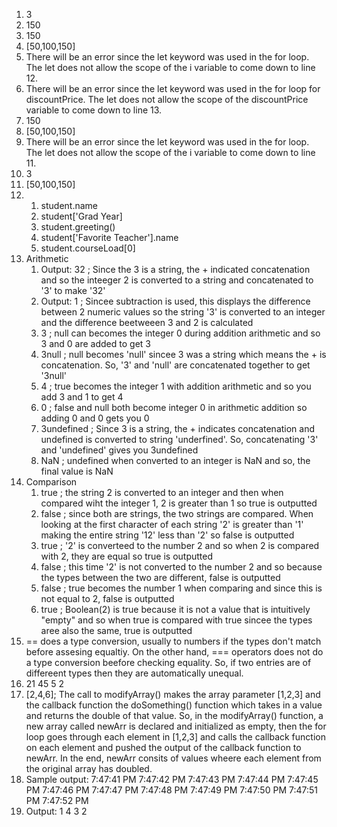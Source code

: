 1. 3
2. 150
3. 150
4. [50,100,150]
5. There will be an error since the let keyword was used in the for loop. The let does not allow the scope of the i variable to come down to line 12.
6. There will be an error since the let keyword was used in the for loop for discountPrice. The let does not allow the scope of the discountPrice variable to come down to line 13.
7. 150
8. [50,100,150]
9. There will be an error since the let keyword was used in the for loop. The let does not allow the scope of the i variable to come down to line 11.
10. 3
11. [50,100,150]
12. 
    1.  student.name
    2.  student['Grad Year]
    3.  student.greeting()
    4.  student['Favorite Teacher'].name
    5.  student.courseLoad[0]
13. Arithmetic
    1.  Output: 32 ; Since the 3 is a string, the + indicated concatenation and so the inteeger 2 is converted to a string and concatenated to '3' to make '32'
    2.  Output: 1 ; Sincee subtraction is used, this displays the difference between 2 numeric values so the string '3' is converted to an integer and the difference beetweeen 3 and 2 is calculated
    3.  3 ; null can becomes the integer 0 during addition arithmetic and so 3 and 0 are added to get 3
    4.  3null ; null becomes 'null' sincee 3 was a string which means the + is concatenation. So, '3' and 'null' are concatenated together to get '3null'
    5.  4 ; true becomes the integer 1 with addition arithmetic and so you add 3 and 1 to get 4
    6.  0 ; false and null both become integer 0 in arithmetic addition so adding 0 and 0 gets you 0
    7.  3undefined ; Since 3 is a string, the + indicates concatenation and undefined is converted to string 'underfined'. So, concatenating '3' and 'undefined' gives you 3undefined
    8.  NaN ; undefined when converted to an integer is NaN and so, the final value is NaN
14. Comparison
    1.  true ; the string 2 is converted to an integer and then when compared wiht the integer 1, 2 is greater than 1 so true is outputted
    2.  false ; since both are strings, the two strings are compared. When looking at the first character of each string '2' is greater than '1' making the entire string '12' less than '2' so false is outputted
    3.  true ; '2' is converteed to the number 2 and so when 2 is compared with 2, they are equal so true is outputted
    4.  false ; this time '2' is not converted to the number 2 and so because the types between the two are different, false is outputted
    5.  false ; true becomes the number 1 when comparing and since this is not equal to 2, false is outputted
    6.  true ; Boolean(2) is true because it is not a value that is intuitively "empty" and so when true is compared with true sincee the types aree also the same, true is outputted
15. == does a type conversion, usually to numbers if the types don't match before assesing equaltiy. On the other hand, === operators does not do a type conversion beefore checking equality. So, if two entries are of differeent types then they are automatically unequal.
16. 21
    45
    5
    2 
17. [2,4,6]; The call to modifyArray() makes the array parameter [1,2,3] and the callback function the doSomething() function which takes in a value and returns the double of that value. So, in the modifyArray() function, a new array called newArr is declared and initialized as empty, then the for loop goes through each element in [1,2,3] and calls the callback function on each element and pushed the output of the callback function to newArr. In the end, newArr consits of values wheere each element from the original array has doubled.
18. Sample output:
    7:47:41 PM
    7:47:42 PM
    7:47:43 PM
    7:47:44 PM
    7:47:45 PM
    7:47:46 PM
    7:47:47 PM
    7:47:48 PM
    7:47:49 PM
    7:47:50 PM
    7:47:51 PM
    7:47:52 PM
19. Output:
    1
    4
    3
    2